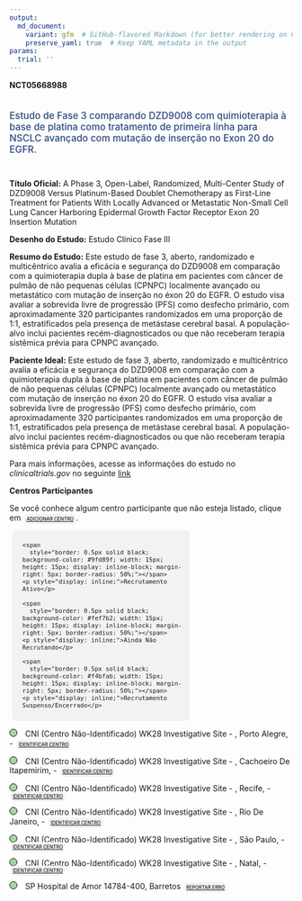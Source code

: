 ```yaml
---
output: 
  md_document:
    variant: gfm  # GitHub-flavored Markdown (for better rendering on GitHub)
    preserve_yaml: true  # Keep YAML metadata in the output
params:
  trial: ''
---
```


**NCT05668988**

<div style="padding: 5px 5px 5px 0px; font-size: 1.20em; font-weight: 500; color: #2E4A7F; text-align: left; margin-bottom: 20px">

Estudo de Fase 3 comparando DZD9008 com quimioterapia à base de platina
como tratamento de primeira linha para NSCLC avançado com mutação de
inserção no Exon 20 do EGFR.

</div>

**Título Oficial:** A Phase 3, Open-Label, Randomized, Multi-Center
Study of DZD9008 Versus Platinum-Based Doublet Chemotherapy as
First-Line Treatment for Patients With Locally Advanced or Metastatic
Non-Small Cell Lung Cancer Harboring Epidermal Growth Factor Receptor
Exon 20 Insertion Mutation

**Desenho do Estudo:** Estudo Clinico Fase III

**Resumo do Estudo:** Este estudo de fase 3, aberto, randomizado e
multicêntrico avalia a eficácia e segurança do DZD9008 em comparação com
a quimioterapia dupla à base de platina em pacientes com câncer de
pulmão de não pequenas células (CPNPC) localmente avançado ou
metastático com mutação de inserção no éxon 20 do EGFR. O estudo visa
avaliar a sobrevida livre de progressão (PFS) como desfecho primário,
com aproximadamente 320 participantes randomizados em uma proporção de
1:1, estratificados pela presença de metástase cerebral basal. A
população-alvo inclui pacientes recém-diagnosticados ou que não
receberam terapia sistêmica prévia para CPNPC avançado.

**Paciente Ideal:** Este estudo de fase 3, aberto, randomizado e
multicêntrico avalia a eficácia e segurança do DZD9008 em comparação com
a quimioterapia dupla à base de platina em pacientes com câncer de
pulmão de não pequenas células (CPNPC) localmente avançado ou
metastático com mutação de inserção no éxon 20 do EGFR. O estudo visa
avaliar a sobrevida livre de progressão (PFS) como desfecho primário,
com aproximadamente 320 participantes randomizados em uma proporção de
1:1, estratificados pela presença de metástase cerebral basal. A
população-alvo inclui pacientes recém-diagnosticados ou que não
receberam terapia sistêmica prévia para CPNPC avançado.

Para mais informações, acesse as informações do estudo no
*clinicaltrials.gov* no seguinte
[link](https://clinicaltrials.gov/ct2/show/NCT05668988)

**Centros Participantes**

Se você conhece algum centro participante que não esteja listado, clique
em
<span style="color: #2E4A7F; margin-left: 2px; padding: 4px; background-color: #f3f2f1; border-radius: 8px; font-weight: 500; font-size: 0.6em"><a
href="https://flazar.shinyapps.io/formsapp?study_nct_id=NCT05668988&amp;location_id=N%2FA&amp;location_full_name=N%2FA&amp;form_type=Adicionar%20Centro"
target="_blank">ADICIONAR CENTRO</a></span>.

<div style="margin-bottom: 8px; margin-left: 5px; padding: 8px; max-width: 300px; background-color: #f3f2f1; border-radius: 8px; font-size: 0.9em">

<div style="margin-left: 10px;">

    <span 
      style="border: 0.5px solid black; background-color: #9fd89f; width: 15px; height: 15px; display: inline-block; margin-right: 5px; border-radius: 50%;"></span>
    <p style="display: inline;">Recrutamento Ativo</p>

</div>

<div style="margin-left: 10px;">

    <span 
      style="border: 0.5px solid black; background-color: #fef7b2; width: 15px; height: 15px; display: inline-block; margin-right: 5px; border-radius: 50%;"></span>
    <p style="display: inline;">Ainda Não Recrutando</p>

</div>

<div style="margin-left: 10px;">

    <span 
      style="border: 0.5px solid black; background-color: #f4bfab; width: 15px; height: 15px; display: inline-block; margin-right: 5px; border-radius: 50%;"></span>
    <p style="display: inline;">Recrutamento Suspenso/Encerrado</p>

</div>

</div>

<span style="line-height: 1.2;"><span style="border: 0.5px solid black; display: inline-block; width: 12px; height: 12px; border-radius: 50%; margin-right: 10px; padding-bottom: 0px; background-color: #9fd89f;"></span>
CNI (Centro Não-Identificado) WK28 Investigative Site - , Porto
Alegre, -
<span style="color: #2E4A7F; margin-left: 2px; padding: 4px; background-color: #f3f2f1; border-radius: 8px; font-weight: 500; font-size: 0.6em"><a
href="https://flazar.shinyapps.io/formsapp?study_nct_id=NCT05668988&amp;location_id=WK28INVESTIGATIVESITEPORTOALEGREBRAZIL&amp;location_full_name=%28Centro%20N%C3%A3o-Identificado%29%2C%20WK28%20Investigative%20Site%20%20-%20%2C%20Porto%20Alegre%2C%20%20-%20&amp;form_type=Identificar%20Centro"
target="_blank">IDENTIFICAR CENTRO</a></span></span>

<span style="line-height: 1.2;"><span style="border: 0.5px solid black; display: inline-block; width: 12px; height: 12px; border-radius: 50%; margin-right: 10px; padding-bottom: 0px; background-color: #9fd89f;"></span>
CNI (Centro Não-Identificado) WK28 Investigative Site - , Cachoeiro De
Itapemirim, -
<span style="color: #2E4A7F; margin-left: 2px; padding: 4px; background-color: #f3f2f1; border-radius: 8px; font-weight: 500; font-size: 0.6em"><a
href="https://flazar.shinyapps.io/formsapp?study_nct_id=NCT05668988&amp;location_id=WK28INVESTIGATIVESITECACHOEIRODEITAPEMIRIMBRAZIL&amp;location_full_name=%28Centro%20N%C3%A3o-Identificado%29%2C%20WK28%20Investigative%20Site%20%20-%20%2C%20Cachoeiro%20De%20Itapemirim%2C%20%20-%20&amp;form_type=Identificar%20Centro"
target="_blank">IDENTIFICAR CENTRO</a></span></span>

<span style="line-height: 1.2;"><span style="border: 0.5px solid black; display: inline-block; width: 12px; height: 12px; border-radius: 50%; margin-right: 10px; padding-bottom: 0px; background-color: #9fd89f;"></span>
CNI (Centro Não-Identificado) WK28 Investigative Site - , Recife, -
<span style="color: #2E4A7F; margin-left: 2px; padding: 4px; background-color: #f3f2f1; border-radius: 8px; font-weight: 500; font-size: 0.6em"><a
href="https://flazar.shinyapps.io/formsapp?study_nct_id=NCT05668988&amp;location_id=WK28INVESTIGATIVESITERECIFEBRAZIL&amp;location_full_name=%28Centro%20N%C3%A3o-Identificado%29%2C%20WK28%20Investigative%20Site%20%20-%20%2C%20Recife%2C%20%20-%20&amp;form_type=Identificar%20Centro"
target="_blank">IDENTIFICAR CENTRO</a></span></span>

<span style="line-height: 1.2;"><span style="border: 0.5px solid black; display: inline-block; width: 12px; height: 12px; border-radius: 50%; margin-right: 10px; padding-bottom: 0px; background-color: #9fd89f;"></span>
CNI (Centro Não-Identificado) WK28 Investigative Site - , Rio De
Janeiro, -
<span style="color: #2E4A7F; margin-left: 2px; padding: 4px; background-color: #f3f2f1; border-radius: 8px; font-weight: 500; font-size: 0.6em"><a
href="https://flazar.shinyapps.io/formsapp?study_nct_id=NCT05668988&amp;location_id=WK28INVESTIGATIVESITERIODEJANEIROBRAZIL&amp;location_full_name=%28Centro%20N%C3%A3o-Identificado%29%2C%20WK28%20Investigative%20Site%20%20-%20%2C%20Rio%20De%20Janeiro%2C%20%20-%20&amp;form_type=Identificar%20Centro"
target="_blank">IDENTIFICAR CENTRO</a></span></span>

<span style="line-height: 1.2;"><span style="border: 0.5px solid black; display: inline-block; width: 12px; height: 12px; border-radius: 50%; margin-right: 10px; padding-bottom: 0px; background-color: #9fd89f;"></span>
CNI (Centro Não-Identificado) WK28 Investigative Site - , São Paulo, -
<span style="color: #2E4A7F; margin-left: 2px; padding: 4px; background-color: #f3f2f1; border-radius: 8px; font-weight: 500; font-size: 0.6em"><a
href="https://flazar.shinyapps.io/formsapp?study_nct_id=NCT05668988&amp;location_id=WK28INVESTIGATIVESITESAOPAULOBRAZIL&amp;location_full_name=%28Centro%20N%C3%A3o-Identificado%29%2C%20WK28%20Investigative%20Site%20%20-%20%2C%20S%C3%A3o%20Paulo%2C%20%20-%20&amp;form_type=Identificar%20Centro"
target="_blank">IDENTIFICAR CENTRO</a></span></span>

<span style="line-height: 1.2;"><span style="border: 0.5px solid black; display: inline-block; width: 12px; height: 12px; border-radius: 50%; margin-right: 10px; padding-bottom: 0px; background-color: #9fd89f;"></span>
CNI (Centro Não-Identificado) WK28 Investigative Site - , Natal, -
<span style="color: #2E4A7F; margin-left: 2px; padding: 4px; background-color: #f3f2f1; border-radius: 8px; font-weight: 500; font-size: 0.6em"><a
href="https://flazar.shinyapps.io/formsapp?study_nct_id=NCT05668988&amp;location_id=WK28INVESTIGATIVESITENATALBRAZIL&amp;location_full_name=%28Centro%20N%C3%A3o-Identificado%29%2C%20WK28%20Investigative%20Site%20%20-%20%2C%20Natal%2C%20%20-%20&amp;form_type=Identificar%20Centro"
target="_blank">IDENTIFICAR CENTRO</a></span></span>

<span style="line-height: 1.2;"><span style="border: 0.5px solid black; display: inline-block; width: 12px; height: 12px; border-radius: 50%; margin-right: 10px; padding-bottom: 0px; background-color: #9fd89f;"></span>
SP Hospital de Amor 14784-400, Barretos
<span style="color: #2E4A7F; margin-left: 2px; padding: 4px; background-color: #f3f2f1; border-radius: 8px; font-weight: 500; font-size: 0.6em"><a
href="https://flazar.shinyapps.io/formsapp?study_nct_id=NCT05668988&amp;location_id=WK28INVESTIGATIVESITEBARRETOSBRAZIL&amp;location_full_name=Hospital%20de%20Amor%2C%2014784-400%2C%20Barretos&amp;form_type=Reportar%20Erro"
target="_blank">REPORTAR ERRO</a></span></span>
